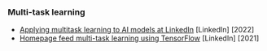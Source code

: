 ### Multi-task learning
- [Applying multitask learning to AI models at LinkedIn](https://engineering.linkedin.com/blog/2022/applying-multitask-learning-to-ai-models-at-linkedin) [LinkedIn] [2022]
- [Homepage feed multi-task learning using TensorFlow](https://engineering.linkedin.com/blog/2021/homepage-feed-multi-task-learning-using-tensorflow) [LinkedIn] [2021]
